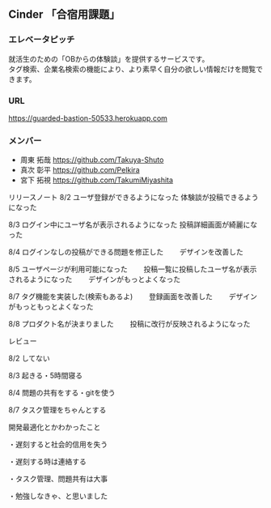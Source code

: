 ## Cinder 「合宿用課題」
### エレベータピッチ
就活生のための「OBからの体験談」を提供するサービスです。  
タグ検索、企業名検索の機能により、より素早く自分の欲しい情報だけを閲覧できます。  
### URL
https://guarded-bastion-50533.herokuapp.com    
### メンバー
- 周東 拓哉 https://github.com/Takuya-Shuto  
- 真次 彰平 https://github.com/Pelkira  
- 宮下 拓視 https://github.com/TakumiMiyashita  


リリースノート
8/2 ユーザ登録ができるようになった
    体験談が投稿できるようになった
    
8/3 ログイン中にユーザ名が表示されるようになった
    投稿詳細画面が綺麗になった
    
8/4 ログインなしの投稿ができる問題を修正した
　　デザインを改善した
  
8/5 ユーザページが利用可能になった
　　投稿一覧に投稿したユーザ名が表示されるようになった
　　デザインがもっとよくなった
  
8/7 タグ機能を実装した(検索もあるよ)
　　登録画面を改善した
　　デザインがもっともっとよくなった
  
8/8 プロダクト名が決まりました
　　投稿に改行が反映されるようになった
  

レビュー

8/2 してない

8/3 起きる・5時間寝る

8/4 問題の共有をする・gitを使う

8/7 タスク管理をちゃんとする


開発最適化とかわかったこと

・遅刻すると社会的信用を失う

・遅刻する時は連絡する

・タスク管理、問題共有は大事

・勉強しなきゃ、と思いました
